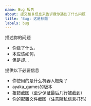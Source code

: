```yaml
---
name: Bug 报告
about: 提交相关信息来告诉我你遇到了什么问题
title: 'Bug: 这是标题'
labels: bug
---
```


描述你的问题

- 你做了什么，
- 本应该如何，
- 但是却...

提供以下必要信息

- 你使用的是什么机器人框架？
- ayaka_games的版本
- 报错截图（至少保证最后几行被截到）
- 你的配置文件截图（注意隐私信息打码）
